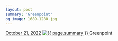 ```yaml
---
layout: post
summary: 'Greenpoint'
og_image: 1689-1280.jpg
---
```


<p>
  <time>
    <a href="/1689">October 21, 2022</a>
  </time>
  <a href="/1689">
    <img src="{{ site.assets_url }}/1689-640.jpg" srcset="{{ site.assets_url }}/1689-320.jpg 320w, {{ site.assets_url }}/1689-640.jpg 640w, {{ site.assets_url }}/1689-960.jpg 960w, {{ site.assets_url }}/1689-1280.jpg 1280w" sizes="(min-width: 700px) 50vw, calc(100vw - 2rem)" alt="{{ page.summary }}" />
  </a>
  <span>Greenpoint</span>
</p>
